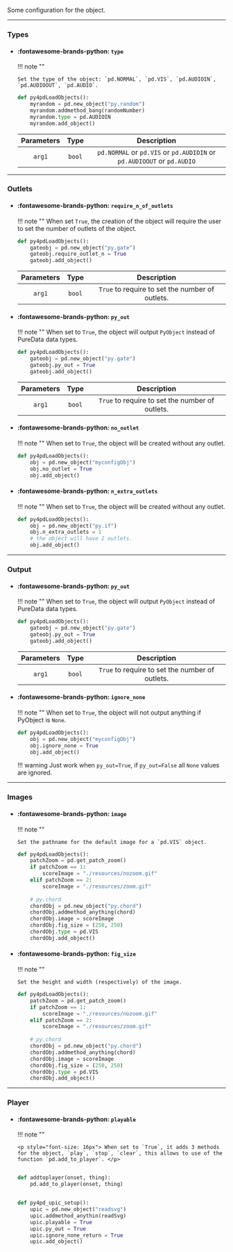 Some configuration for the object.

---
### Types

<div class="grid cards" markdown>


-   #### :fontawesome-brands-python: __`type`__

    !!! note ""

        Set the type of the object: `pd.NORMAL`, `pd.VIS`, `pd.AUDIOIN`, `pd.AUDIOOUT`, `pd.AUDIO`.

    ``` py
    def py4pdLoadObjects():
        myrandom = pd.new_object("py.random")
        myrandom.addmethod_bang(randomNumber)
        myrandom.type = pd.AUDIOIN
        myrandom.add_object() 

    ```

    | Parameters     | Type | Description                   | 
    | :-----------: | :----: | :------------------------------: |
    | `arg1`   | `bool` | `pd.NORMAL` or `pd.VIS` or `pd.AUDIOIN` or `pd.AUDIOOUT` or `pd.AUDIO` |

</div>

---
### Outlets

<div class="grid cards" markdown>

-   #### :fontawesome-brands-python: __`require_n_of_outlets`__

    !!! note ""
        When set `True`, the creation of the object will require the user to set the number of outlets of the object.

    ``` py
    def py4pdLoadObjects():
        gateobj = pd.new_object("py.gate")
        gateobj.require_outlet_n = True
        gateobj.add_object() 

    ```

    | Parameters     | Type | Description                   | 
    | :-----------: | :----: | :------------------------------: |
    | `arg1`   | `bool` | `True` to require to set the number of outlets. | 
    

-   #### :fontawesome-brands-python: __`py_out`__

    !!! note ""
        When set to `True`, the object will output `PyObject` instead of PureData data types. 

    ``` py
    def py4pdLoadObjects():
        gateobj = pd.new_object("py.gate")
        gateobj.py_out = True
        gateobj.add_object() 

    ```

    | Parameters     | Type | Description                   | 
    | :-----------: | :----: | :------------------------------: |
    | `arg1`   | `bool` | `True` to require to set the number of outlets. | 


-   #### :fontawesome-brands-python: __`no_outlet`__

    !!! note ""
        When set to `True`, the object will be created without any outlet.

    ``` py
    def py4pdLoadObjects():
        obj = pd.new_object("myconfigObj")
        obj.no_outlet = True
        obj.add_object() 

    ```

-   #### :fontawesome-brands-python: __`n_extra_outlets`__

    !!! note ""
        When set to `True`, the object will be created without any outlet.

    ``` py
    def py4pdLoadObjects():
        obj = pd.new_object("py.if")
        obj.n_extra_outlets = 1 
        # the object will have 2 outlets.
        obj.add_object() 

    ```
</div>

---
### Output

<div class="grid cards" markdown>

-   #### :fontawesome-brands-python: __`py_out`__

    !!! note ""
        When set to `True`, the object will output `PyObject` instead of PureData data types. 

    ``` py
    def py4pdLoadObjects():
        gateobj = pd.new_object("py.gate")
        gateobj.py_out = True
        gateobj.add_object() 

    ```

    | Parameters     | Type | Description                   | 
    | :-----------: | :----: | :------------------------------: |
    | `arg1`   | `bool` | `True` to require to set the number of outlets. | 


-   #### :fontawesome-brands-python: __`ignore_none`__

    !!! note ""
        When set to `True`, the object will not output anything if PyObject is `None`.

    ``` py
    def py4pdLoadObjects():
        obj = pd.new_object("myconfigObj")
        obj.ignore_none = True
        obj.add_object()
    ```

    !!! warning 
        Just work when `py_out=True`, if `py_out=False` all `None` values are ignored.

</div>

---
### Images

<div class="grid cards" markdown>


-   #### :fontawesome-brands-python: __`image`__

    !!! note ""

        Set the pathname for the default image for a `pd.VIS` object.

    ``` py
    def py4pdLoadObjects():
        patchZoom = pd.get_patch_zoom()
        if patchZoom == 1:
            scoreImage = "./resources/nozoom.gif"
        elif patchZoom == 2:
            scoreImage = "./resources/zoom.gif"
        
        # py.chord
        chordObj = pd.new_object("py.chord")
        chordObj.addmethod_anything(chord)
        chordObj.image = scoreImage
        chordObj.fig_size = (250, 250)
        chordObj.type = pd.VIS
        chordObj.add_object()

    ```

-   #### :fontawesome-brands-python: __`fig_size`__

    !!! note ""

        Set the height and width (respectively) of the image.

    ``` py
    def py4pdLoadObjects():
        patchZoom = pd.get_patch_zoom()
        if patchZoom == 1:
            scoreImage = "./resources/nozoom.gif"
        elif patchZoom == 2:
            scoreImage = "./resources/zoom.gif"
        
        # py.chord
        chordObj = pd.new_object("py.chord")
        chordObj.addmethod_anything(chord)
        chordObj.image = scoreImage
        chordObj.fig_size = (250, 250)
        chordObj.type = pd.VIS
        chordObj.add_object()


    ```

</div>

---
### Player


<div class="grid cards" markdown>

-   #### :fontawesome-brands-python: __`playable`__

    !!! note ""

        <p style="font-size: 16px"> When set to `True`, it adds 3 methods for the object, `play`, `stop`, `clear`, this allows to use of the function `pd.add_to_player`. </p>

    ``` py

    def addtoplayer(onset, thing):
        pd.add_to_player(onset, thing)


    def py4pd_upic_setup():
        upic = pd.new_object("readsvg")
        upic.addmethod_anythin(readSvg)
        upic.playable = True
        upic.py_out = True
        upic.ignore_none_return = True
        upic.add_object()

    ```



</div>

